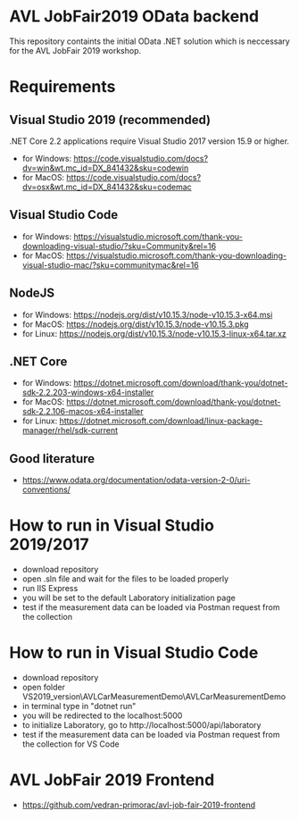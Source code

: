 # AVL JobFair2019 OData backend

This repository containts the initial OData .NET solution which is neccessary for the AVL JobFair 2019 workshop. 

# Requirements



## Visual Studio 2019 (recommended)
 
 .NET Core 2.2 applications require Visual Studio 2017 version 15.9 or higher. 
 
 - for Windows: https://code.visualstudio.com/docs?dv=win&wt.mc_id=DX_841432&sku=codewin
 - for MacOS: https://code.visualstudio.com/docs?dv=osx&wt.mc_id=DX_841432&sku=codemac
 
## Visual Studio Code

 - for Windows: https://visualstudio.microsoft.com/thank-you-downloading-visual-studio/?sku=Community&rel=16
 - for MacOS: https://visualstudio.microsoft.com/thank-you-downloading-visual-studio-mac/?sku=communitymac&rel=16
 

## NodeJS

 - for Windows: https://nodejs.org/dist/v10.15.3/node-v10.15.3-x64.msi
 - for MacOS: https://nodejs.org/dist/v10.15.3/node-v10.15.3.pkg
 - for Linux: https://nodejs.org/dist/v10.15.3/node-v10.15.3-linux-x64.tar.xz


## .NET Core

 - for Windows: https://dotnet.microsoft.com/download/thank-you/dotnet-sdk-2.2.203-windows-x64-installer
 - for MacOS: https://dotnet.microsoft.com/download/thank-you/dotnet-sdk-2.2.106-macos-x64-installer
 - for Linux: https://dotnet.microsoft.com/download/linux-package-manager/rhel/sdk-current

## Good literature

 - https://www.odata.org/documentation/odata-version-2-0/uri-conventions/


# How to run in Visual Studio 2019/2017

 - download repository
 - open .sln file and wait for the files to be loaded properly
 - run IIS Express
 - you will be set to the default Laboratory initialization page
 - test if the measurement data can be loaded via Postman request from the collection
 
# How to run in Visual Studio Code

 - download repository
 - open folder VS2019_version\AVLCarMeasurementDemo\AVLCarMeasurementDemo
 - in terminal type in "dotnet run"
 - you will be redirected to the localhost:5000
 - to initialize Laboratory, go to http://localhost:5000/api/laboratory
 - test if the measurement data can be loaded via Postman request from the collection for VS Code
 
 
# AVL JobFair 2019 Frontend

 - https://github.com/vedran-primorac/avl-job-fair-2019-frontend
 

